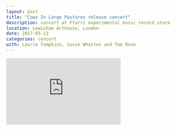 ```yaml
---
layout: post
title: "Cows In Large Pastures release concert"
description: concert at Ftarri experimental music record store
location: Lewisham Arthouse, London
date: 2017-03-13
categories: concert
with: Laurie Tompkins, Susie Whaites and Tom Rose
---
```


<iframe src="https://player.vimeo.com/video/231704969?portrait=0" width="310" height="180" frameborder="0" webkitallowfullscreen mozallowfullscreen allowfullscreen></iframe>
